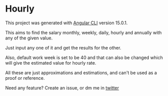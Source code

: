 # Hourly

This project was generated with [Angular CLI](https://github.com/angular/angular-cli) version 15.0.1.

This aims to find the salary monthly, weekly, daily, hourly and annually with any of the given value.

Just input any one of it and get the results for the other.

Also, default work week is set to be 40 and that can also be changed which will give the estimated value for hourly rate.

All these are just approximations and estimations, and can't be used as a proof or reference.

Need any feature? Create an issue, or dm me in [twitter](https://twitter.com/Shajith_it_is)
